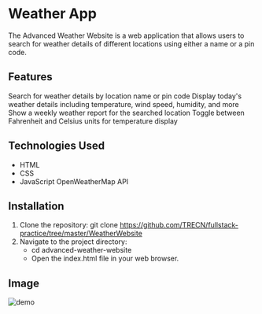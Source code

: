 # Weather App
The Advanced Weather Website is a web application that allows users to search for weather details of different locations using either a name or a pin code.
## Features
Search for weather details by location name or pin code
Display today's weather details including temperature, wind speed, humidity, and more
Show a weekly weather report for the searched location
Toggle between Fahrenheit and Celsius units for temperature display
## Technologies Used
- HTML
- CSS
- JavaScript
OpenWeatherMap API
## Installation
1. Clone the repository:
   git clone https://github.com/TRECN/fullstack-practice/tree/master/WeatherWebsite
2. Navigate to the project directory:
   - cd advanced-weather-website
   - Open the index.html file in your web browser.

## Image
![demo](https://github.com/TRECN/fullstack-practice/assets/78320320/1ddb9aaf-c9cd-4afa-a7eb-4d7c8c775287)
